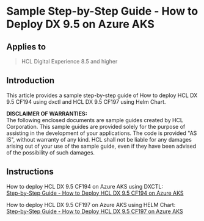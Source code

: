 # Sample Step-by-Step Guide - How to Deploy DX 9.5 on Azure AKS

## Applies to

> HCL Digital Experience 8.5 and higher

## Introduction

This article provides a sample step-by-step guide of How to deploy HCL DX 9.5 CF194 using dxctl  and HCL DX 9.5 CF197 using Helm Chart.

**DISCLAIMER OF WARRANTIES:**  
The following enclosed documents are sample guides created by HCL Corporation.
This sample guides are provided solely for the purpose of assisting in the development of your applications.
The code is provided "AS IS", without warranty of any kind. HCL shall not be liable for any damages arising out of your use of the sample guide, even if they have been advised of the possibility of such damages.

## Instructions

How to deploy HCL DX 9.5 CF194 on Azure AKS using DXCTL:  
[Step-by-Step Guide - How to Deploy HCL DX 9.5 CF194 on Azure AKS](./files/HCL_deploying%20DX_9.5_CF194_using_dxctl_on_Azure.pdf)

How to deploy HCL DX 9.5 CF197 on Azure AKS using HELM Chart:  
[Step-by-Step Guide - How to Deploy HCL DX 9.5 CF197 on Azure AKS](./files/HCL_deploying%20DX_9.5_CF197_using_HELM_on_Azure.pdf)
